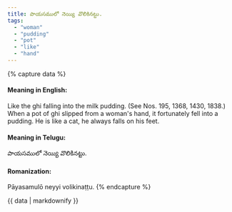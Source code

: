 ```yaml
---
title: పాయసములో నెయ్యి వొలికినట్టు.
tags:
  - "woman"
  - "pudding"
  - "pot"
  - "like"
  - "hand"
---
```


{% capture data %}
#### Meaning in English:
Like the ghi falling into the milk pudding.
(See Nos. 195, 1368, 1430, 1838.)
When a pot of ghi slipped from a woman's hand, it fortunately fell into a pudding.
He is like a cat, he always falls on his feet.

#### Meaning in Telugu:
పాయసములో నెయ్యి వొలికినట్టు.

#### Romanization:
Pāyasamulō neyyi volikinaṭṭu.
{% endcapture %}

{{ data | markdownify }}

